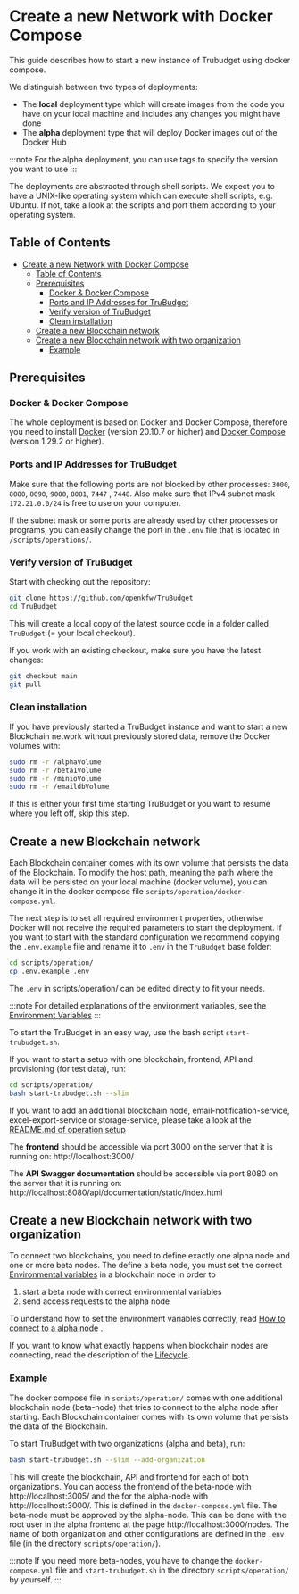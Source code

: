 # Create a new Network with Docker Compose

This guide describes how to start a new instance of Trubudget using docker compose.

We distinguish between two types of deployments:

- The **local** deployment type which will create images from the code you have on your local machine and includes any
  changes you might have done
- The **alpha** deployment type that will deploy Docker images out of the Docker Hub

:::note
For the alpha deployment, you can use tags to specify the version you want to use
:::

The deployments are abstracted through shell scripts. We expect you to have a UNIX-like operating system which can
execute shell scripts, e.g. Ubuntu. If not, take a look at the scripts and port them according to your operating system.

## Table of Contents

- [Create a new Network with Docker Compose](#create-a-new-network-with-docker-compose)
    - [Table of Contents](#table-of-contents)
    - [Prerequisites](#prerequisites)
        - [Docker & Docker Compose](#docker--docker-compose)
        - [Ports and IP Addresses for TruBudget](#ports-and-ip-addresses-for-trubudget)
        - [Verify version of TruBudget](#verify-version-of-trubudget)
        - [Clean installation](#clean-installation)
    - [Create a new Blockchain network](#create-a-new-blockchain-network)
    - [Create a new Blockchain network with two organization](#create-a-new-blockchain-network-with-two-organization)
        - [Example](#example)

## Prerequisites

### Docker & Docker Compose

The whole deployment is based on Docker and Docker Compose, therefore you need to
install [Docker](https://www.docker.com/community-edition#/download) (version 20.10.7 or higher)
and [Docker Compose](https://docs.docker.com/compose/install/) (version 1.29.2 or higher).

### Ports and IP Addresses for TruBudget

Make sure that the following ports are not blocked by other processes: `3000`, `8080`, `8090`, `9000`, `8081`, `7447`
, `7448`.
Also make sure that IPv4 subnet mask `172.21.0.0/24` is free to use on your computer.

If the subnet mask or some ports are already used by other processes or programs, you can easily change the port in
the `.env` file that is located in `/scripts/operations/`.

### Verify version of TruBudget

Start with checking out the repository:

```bash
git clone https://github.com/openkfw/TruBudget
cd TruBudget
```

This will create a local copy of the latest source code in a folder called `TruBudget` (= your local checkout).

If you work with an existing checkout, make sure you have the latest changes:

```bash
git checkout main
git pull
```

### Clean installation

If you have previously started a TruBudget instance and want to start a new Blockchain network without previously stored
data, remove the Docker volumes with:

```bash
sudo rm -r /alphaVolume
sudo rm -r /beta1Volume
sudo rm -r /minioVolume
sudo rm -r /emaildbVolume
```

If this is either your first time starting TruBudget or you want to resume where you left off, skip this step.

## Create a new Blockchain network

Each Blockchain container comes with its own volume that persists the data of the Blockchain.
To modify the host path, meaning the path where the data will be persisted on your local machine (docker volume), you
can change it in the docker compose file `scripts/operation/docker-compose.yml`.

The next step is to set all required environment properties, otherwise Docker will not receive the required parameters
to start the deployment.
If you want to start with the standard configuration we recommend copying the `.env.example` file and rename it
to `.env` in the `TruBudget` base folder:

```bash
cd scripts/operation/
cp .env.example .env
```

The `.env` in scripts/operation/ can be edited directly to fit your needs.

:::note
For detailed explanations of the environment variables, see
the [Environment Variables](./../../../environment-variables.md)
:::

To start the TruBudget in an easy way, use the bash script `start-trubudget.sh`.

If you want to start a setup with one blockchain, frontend, API and provisioning (for test data), run:

```bash
cd scripts/operation/
bash start-trubudget.sh --slim
```

If you want to add an additional blockchain node, email-notification-service, excel-export-service or storage-service,
please take a look at
the [README.md of operation setup](https://github.com/openkfw/TruBudget/blob/main/scripts/operation/README.md#trubudget-operation-setup)

The **frontend** should be accessible via port 3000 on the server that it is running on: http://localhost:3000/

The **API Swagger documentation** should be accessible via port 8080 on the server that it is running
on: http://localhost:8080/api/documentation/static/index.html

## Create a new Blockchain network with two organization

To connect two blockchains, you need to define exactly one alpha node and one or more beta nodes. The define a beta
node, you must set the
correct [Environmental variables](https://github.com/openkfw/TruBudget/blob/main/blockchain/README.md#environment-variables)
in a blockchain node in order to

1. start a beta node with correct environmental variables
1. send access requests to the alpha node

To understand how to set the environment variables correctly,
read [How to connect to a alpha node](https://github.com/openkfw/TruBudget/blob/main/docs/operation-administration/installation/connect-to-an-existing-network/docker.md)
.

If you want to know what exactly happens when blockchain nodes are connecting, read the description of
the [Lifecycle](https://github.com/openkfw/TruBudget/blob/main/blockchain/README.md#Lifecycle).

### Example

The docker compose file in `scripts/operation/` comes with one additional blockchain node (beta-node) that tries to
connect to the alpha node after starting.
Each Blockchain container comes with its own volume that persists the data of the Blockchain.

To start TruBudget with two organizations (alpha and beta), run:

```bash
bash start-trubudget.sh --slim --add-organization
```

This will create the blockchain, API and frontend for each of both organizations.
You can access the frontend of the beta-node with http://localhost:3005/ and the for the alpha-node
with http://localhost:3000/. This is defined in the `docker-compose.yml` file.
The beta-node must be approved by the alpha-node. This can be done with the root user in the alpha frontend at the
page http://localhost:3000/nodes.
The name of both organization and other configurations are defined in the `.env` file (in the
directory `scripts/operation/`).

:::note
If you need more beta-nodes, you have to change the `docker-compose.yml` file and `start-trubudget.sh` in the
directory `scripts/operation/` by yourself.
:::
